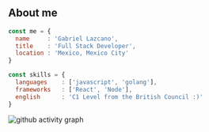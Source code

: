 ## About me

```js
const me = {
  name     : 'Gabriel Lazcano',
  title    : 'Full Stack Developer',
  location : 'Mexico, Mexico City'
}

const skills = {
  languages    : ['javascript', 'golang'],
  frameworks   : ['React', 'Node'],
  english      : 'C1 Level from the British Council :)'
}
```


![github activity graph](https://activity-graph.herokuapp.com/graph?username=datsgabs&theme=react-dark)

